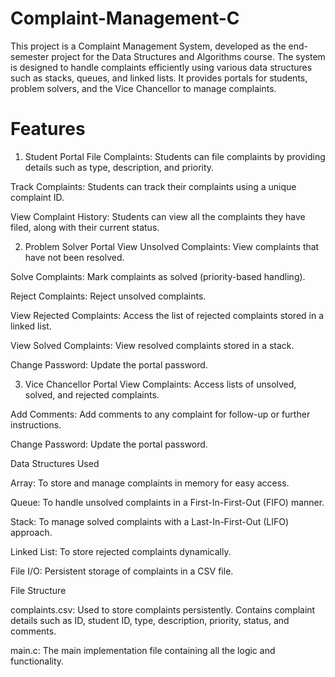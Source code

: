# Complaint-Management-C
This project is a Complaint Management System, developed as the end-semester project for the Data Structures and Algorithms course. The system is designed to handle complaints efficiently using various data structures such as stacks, queues, and linked lists. It provides portals for students, problem solvers, and the Vice Chancellor to manage complaints.  
# Features  

1. Student Portal
  File Complaints: Students can file complaints by providing details such as type, description, and priority.

  Track Complaints: Students can track their complaints using a unique complaint ID.  

View Complaint History: Students can view all the complaints they have filed, along with their current status.  

2. Problem Solver Portal
View Unsolved Complaints: View complaints that have not been resolved.

Solve Complaints: Mark complaints as solved (priority-based handling).  

Reject Complaints: Reject unsolved complaints.  

View Rejected Complaints: Access the list of rejected complaints stored in a linked list.  

View Solved Complaints: View resolved complaints stored in a stack.  

Change Password: Update the portal password.  

3. Vice Chancellor Portal
View Complaints: Access lists of unsolved, solved, and rejected complaints.

Add Comments: Add comments to any complaint for follow-up or further instructions.   

Change Password: Update the portal password.   

Data Structures Used  

Array: To store and manage complaints in memory for easy access.  

Queue: To handle unsolved complaints in a First-In-First-Out (FIFO) manner.  

Stack: To manage solved complaints with a Last-In-First-Out (LIFO) approach.  

Linked List: To store rejected complaints dynamically.  

File I/O: Persistent storage of complaints in a CSV file.  

File Structure  

complaints.csv: Used to store complaints persistently. Contains complaint details such as ID, student ID, type, description, priority, status, and comments.  

 
main.c: The main implementation file containing all the logic and functionality.  

